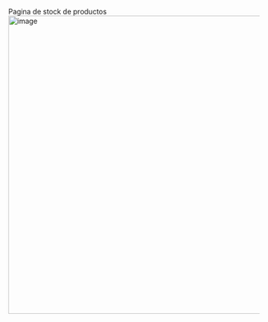 Pagina de stock de productos
<img width="866" height="597" alt="image" src="https://github.com/user-attachments/assets/fa7cf077-02e5-43de-9a08-74a3b415bbca" />
